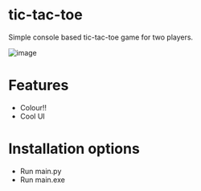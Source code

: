 # tic-tac-toe

Simple console based tic-tac-toe game for two players.

![image](https://github.com/user-attachments/assets/44b421cb-aa05-4666-a356-db68722dfa24)

# Features
 - Colour!!
 - Cool UI

# Installation options
 - Run main.py
 - Run main.exe
